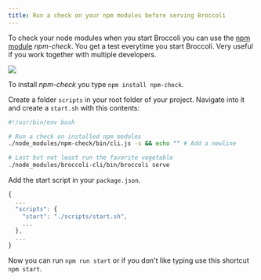 ```yaml
---
title: Run a check on your npm modules before serving Broccoli
---
```


To check your node modules when you start Broccoli you can use the [npm module](https://www.npmjs.com/package/npm-check) *npm-check*. You get a test everytime you start Broccoli. Very useful if you work together with multiple developers.

![](https://cloud.githubusercontent.com/assets/1079135/10659668/bc7a18c8-78a1-11e5-842d-2fde8f73e158.png)

To install *npm-check* you type `npm install npm-check`.

Create a folder `scripts` in your root folder of your project. Navigate into it and create a `start.sh` with this contents:

```sh
#!/usr/bin/env bash

# Run a check on installed npm modules
./node_modules/npm-check/bin/cli.js -s && echo "" # Add a newline

# Last but not least run the favorite vegetable
./node_modules/broccoli-cli/bin/broccoli serve
```

Add the start script in your `package.json`.

```js
{
  ...
  "scripts": {
    "start": "./scripts/start.sh",
    ...
  },
  ...
}
```

Now you can run `npm run start` or if you don't like typing use this shortcut `npm start`.

